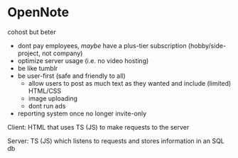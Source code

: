 # OpenNote
cohost but beter

- dont pay employees, *maybe* have a plus-tier subscription (hobby/side-project, not company)
- optimize server usage (i.e. no video hosting)
- be like tumblr
- be user-first (safe and friendly to all)
  - allow users to post as much text as they wanted and include (limited) HTML/CSS
  - image uploading
  - dont run ads
- reporting system once no longer invite-only

Client: HTML that uses TS (JS) to make requests to the server

Server: TS (JS) which listens to requests and stores information in an SQL db

